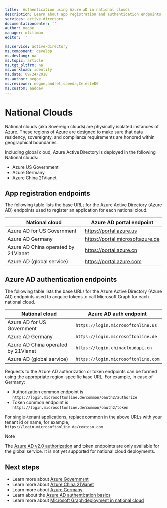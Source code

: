 ```yaml
---
title:  Authentication using Azure AD in national clouds 
description: Learn about app registration and authentication endpoints for national clouds.
services: active-directory
documentationcenter: ''
author: negoe
manager: mtillman
editor: ''

ms.service: active-directory
ms.component: develop    
ms.devlang: na
ms.topic: article
ms.tgt_pltfrm: na
ms.workload: identity
ms.date: 09/24/2018
ms.author: negoe
ms.reviewer: negoe,andret,saeeda,CelesteDG
ms.custom: aaddev
---
```


# National Clouds

National clouds (aka Sovereign clouds) are physically isolated instances of Azure. These regions of Azure are designed to make sure that data residency, sovereignty, and compliance requirements are honored within geographical boundaries.

Including global cloud​, Azure Active Directory is deployed in the following National clouds:  

- Azure US Government
- Azure Germany
- Azure China 21Vianet

## App registration endpoints

The following table lists the base URLs for the Azure Active Directory (Azure AD) endpoints used to register an application for each national cloud.

| National cloud | Azure AD portal endpoint
| --- | --- |
| Azure AD for US Government |https://portal.azure.us
|Azure AD Germany |https://portal.microsoftazure.de
|Azure AD China operated by 21Vianet |https://portal.azure.cn
|Azure AD (global service)|https://portal.azure.com

## Azure AD authentication endpoints

The following table lists the base URLs for the Azure Active Directory (Azure AD) endpoints used to acquire tokens to call Microsoft Graph for each national cloud.

| National cloud | Azure AD auth endpoint
| --- | --- |
| Azure AD for US Government |`https://login.microsoftonline.us`
|Azure AD Germany| `https://login.microsoftonline.de`
|Azure AD China operated by 21Vianet | `https://login.chinacloudapi.cn`
|Azure AD (global service)|`https://login.microsoftonline.com`

Requests to the Azure AD authorization or token endpoints can be formed using the appropriate region-specific base URL. For example, in case of Germany:

- Authorization common endpoint is `https://login.microsoftonline.de/common/oauth2/authorize`
- Token common endpoint is `https://login.microsoftonline.de/common/oauth2/token` 

For single-tenant applications, replace common in the above URLs with your tenant id or name, for example, `https://login.microsoftonline.de/contoso.com`

>[!NOTE]
> The [Azure AD v2.0 authorization]( https://docs.microsoft.com/azure/active-directory/develop/active-directory-appmodel-v2-overview) and token endpoints are only available for the global service. It is not yet supported for national cloud deployments.

## Next steps

- Learn more about [Azure Government](https://docs.microsoft.com/azure/azure-government/)
- Learn more about [Azure China 21Vianet](https://docs.microsoft.com/azure/china/)
- Learn more about [Azure Germany](https://docs.microsoft.com/azure/germany/)
- Learn about the [Azure AD authentication basics](authentication-scenarios.md)
- Learn more about [Microsoft Graph deployment in national cloud](https://developer.microsoft.com/graph/docs/concepts/deployments)